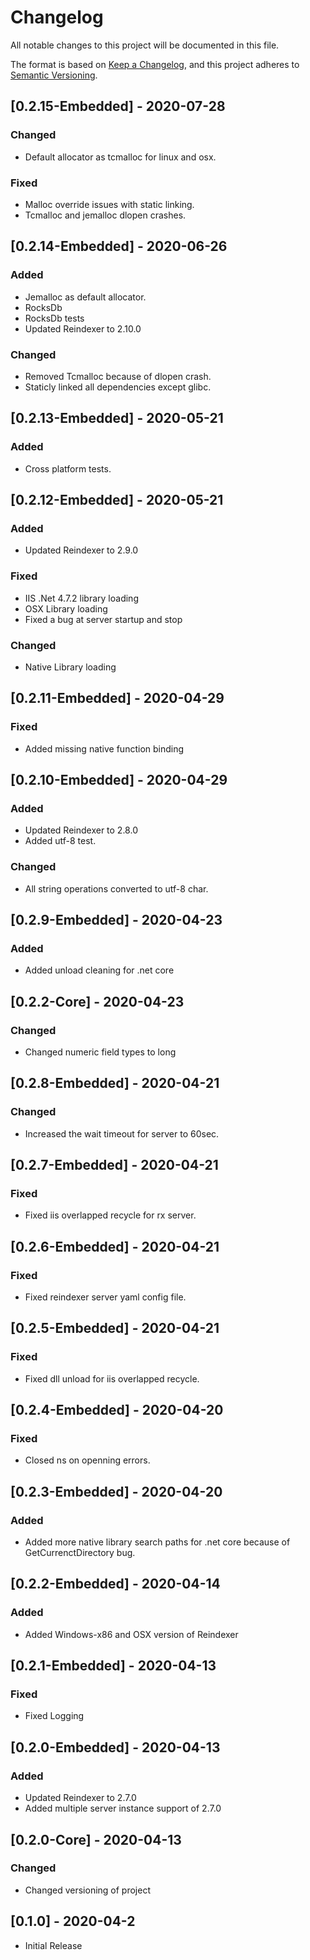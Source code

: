 # Changelog
All notable changes to this project will be documented in this file.

The format is based on [Keep a Changelog](https://keepachangelog.com/en/1.0.0/),
and this project adheres to [Semantic Versioning](https://semver.org/spec/v2.0.0.html).

## [0.2.15-Embedded] - 2020-07-28
### Changed
- Default allocator as tcmalloc for linux and osx.
### Fixed
- Malloc override issues with static linking.
- Tcmalloc and jemalloc dlopen crashes.

## [0.2.14-Embedded] - 2020-06-26
### Added
- Jemalloc as default allocator.
- RocksDb
- RocksDb tests
- Updated Reindexer to 2.10.0
### Changed
- Removed Tcmalloc because of dlopen crash.
- Staticly linked all dependencies except glibc.

## [0.2.13-Embedded] - 2020-05-21
### Added
- Cross platform tests.

## [0.2.12-Embedded] - 2020-05-21
### Added
- Updated Reindexer to 2.9.0
### Fixed
- IIS .Net 4.7.2 library loading
- OSX Library loading
- Fixed a bug at server startup and stop
### Changed
- Native Library loading

## [0.2.11-Embedded] - 2020-04-29
### Fixed
- Added missing native function binding

## [0.2.10-Embedded] - 2020-04-29
### Added
- Updated Reindexer to 2.8.0
- Added utf-8 test.
### Changed
- All string operations converted to utf-8 char. 

## [0.2.9-Embedded] - 2020-04-23
### Added
- Added unload cleaning for .net core

## [0.2.2-Core] - 2020-04-23
### Changed
- Changed numeric field types to long

## [0.2.8-Embedded] - 2020-04-21
### Changed
- Increased the wait timeout for server to 60sec.

## [0.2.7-Embedded] - 2020-04-21
### Fixed
- Fixed iis overlapped recycle for rx server.

## [0.2.6-Embedded] - 2020-04-21
### Fixed
- Fixed reindexer server yaml config file.

## [0.2.5-Embedded] - 2020-04-21
### Fixed
- Fixed dll unload for iis overlapped recycle.

## [0.2.4-Embedded] - 2020-04-20
### Fixed
- Closed ns on openning errors.

## [0.2.3-Embedded] - 2020-04-20
### Added
- Added more native library search paths for .net core because of GetCurrenctDirectory bug.

## [0.2.2-Embedded] - 2020-04-14
### Added
- Added Windows-x86 and OSX version of Reindexer

## [0.2.1-Embedded] - 2020-04-13
### Fixed
- Fixed Logging

## [0.2.0-Embedded] - 2020-04-13
### Added
- Updated Reindexer to 2.7.0
- Added multiple server instance support of 2.7.0

## [0.2.0-Core] - 2020-04-13
### Changed
- Changed versioning of project

## [0.1.0] - 2020-04-2
- Initial Release